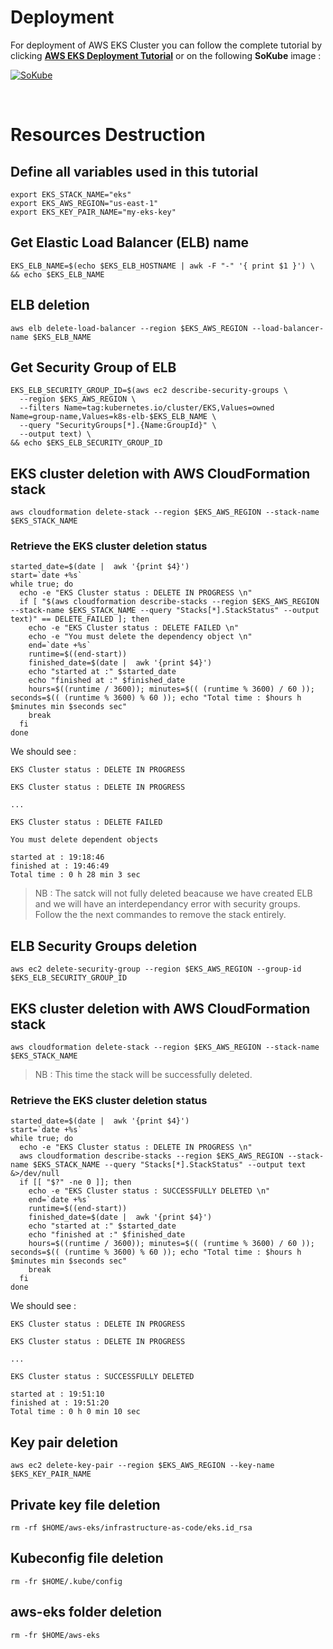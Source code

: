 
# Deployment 

For deployment of AWS EKS Cluster you can follow the complete tutorial by clicking **[AWS EKS Deployment Tutorial](https://bit.ly/2BzEgYy)** or on the following **SoKube** image : 

[![SoKube](https://user-images.githubusercontent.com/58267422/95017213-6c5f3680-0658-11eb-8bda-9d8e5f986bcf.png)](https://bit.ly/2BzEgYy)

<br>

# Resources Destruction 

## Define all variables used in this tutorial 

```shell
export EKS_STACK_NAME="eks"
export EKS_AWS_REGION="us-east-1"
export EKS_KEY_PAIR_NAME="my-eks-key"
```

## Get Elastic Load Balancer (ELB) name

```shell
EKS_ELB_NAME=$(echo $EKS_ELB_HOSTNAME | awk -F "-" '{ print $1 }') \
&& echo $EKS_ELB_NAME
```

## ELB deletion

```shell
aws elb delete-load-balancer --region $EKS_AWS_REGION --load-balancer-name $EKS_ELB_NAME
```

## Get Security Group of ELB

```shell
EKS_ELB_SECURITY_GROUP_ID=$(aws ec2 describe-security-groups \
  --region $EKS_AWS_REGION \
  --filters Name=tag:kubernetes.io/cluster/EKS,Values=owned Name=group-name,Values=k8s-elb-$EKS_ELB_NAME \
  --query "SecurityGroups[*].{Name:GroupId}" \
  --output text) \
&& echo $EKS_ELB_SECURITY_GROUP_ID
```

## EKS cluster deletion with AWS CloudFormation stack

```shell
aws cloudformation delete-stack --region $EKS_AWS_REGION --stack-name $EKS_STACK_NAME
```

### Retrieve the EKS cluster deletion status  

```shell
started_date=$(date |  awk '{print $4}')
start=`date +%s`
while true; do 
  echo -e "EKS Cluster status : DELETE IN PROGRESS \n" 
  if [ "$(aws cloudformation describe-stacks --region $EKS_AWS_REGION --stack-name $EKS_STACK_NAME --query "Stacks[*].StackStatus" --output text)" == DELETE_FAILED ]; then
    echo -e "EKS Cluster status : DELETE FAILED \n"
    echo -e "You must delete the dependency object \n"
    end=`date +%s`
    runtime=$((end-start))
    finished_date=$(date |  awk '{print $4}')
    echo "started at :" $started_date 
    echo "finished at :" $finished_date
    hours=$((runtime / 3600)); minutes=$(( (runtime % 3600) / 60 )); seconds=$(( (runtime % 3600) % 60 )); echo "Total time : $hours h $minutes min $seconds sec"
    break
  fi
done
```

We should see : 

```shell
EKS Cluster status : DELETE IN PROGRESS

EKS Cluster status : DELETE IN PROGRESS

... 

EKS Cluster status : DELETE FAILED 

You must delete dependent objects

started at : 19:18:46
finished at : 19:46:49
Total time : 0 h 28 min 3 sec
```

> NB : The satck will not fully deleted beacause we have created ELB and we will have an interdependancy error with security groups. Follow the the next commandes 
to remove the stack entirely.


## ELB Security Groups deletion

```shell
aws ec2 delete-security-group --region $EKS_AWS_REGION --group-id $EKS_ELB_SECURITY_GROUP_ID
```

## EKS cluster deletion with AWS CloudFormation stack

```shell
aws cloudformation delete-stack --region $EKS_AWS_REGION --stack-name $EKS_STACK_NAME
```

> NB : This time the stack will be successfully deleted.

### Retrieve the EKS cluster deletion status

```shell
started_date=$(date |  awk '{print $4}')
start=`date +%s`
while true; do 
  echo -e "EKS Cluster status : DELETE IN PROGRESS \n" 
  aws cloudformation describe-stacks --region $EKS_AWS_REGION --stack-name $EKS_STACK_NAME --query "Stacks[*].StackStatus" --output text &>/dev/null
  if [[ "$?" -ne 0 ]]; then
    echo -e "EKS Cluster status : SUCCESSFULLY DELETED \n"
    end=`date +%s`
    runtime=$((end-start))
    finished_date=$(date |  awk '{print $4}')
    echo "started at :" $started_date 
    echo "finished at :" $finished_date
    hours=$((runtime / 3600)); minutes=$(( (runtime % 3600) / 60 )); seconds=$(( (runtime % 3600) % 60 )); echo "Total time : $hours h $minutes min $seconds sec"
    break
  fi
done
```

We should see :

```shell
EKS Cluster status : DELETE IN PROGRESS 

EKS Cluster status : DELETE IN PROGRESS 

...

EKS Cluster status : SUCCESSFULLY DELETED 

started at : 19:51:10
finished at : 19:51:20
Total time : 0 h 0 min 10 sec
```

## Key pair deletion

```shell
aws ec2 delete-key-pair --region $EKS_AWS_REGION --key-name $EKS_KEY_PAIR_NAME
```

## Private key file deletion

```shell
rm -rf $HOME/aws-eks/infrastructure-as-code/eks.id_rsa
```

## Kubeconfig file deletion

```shell
rm -fr $HOME/.kube/config
```

## aws-eks folder deletion

```shell
rm -fr $HOME/aws-eks
```
